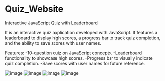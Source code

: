 # Quiz_Website
Interactive JavaScript Quiz with Leaderboard

It is an interactive quiz application developed with JavaScript. It features a leaderboard to display high scores, a progress bar to track quiz completion, and the ability to save scores with user names.

Features:
-10-question quiz on JavaScript concepts.
-Leaderboard functionality to showcase high scores.
-Progress bar to visually indicate quiz completion.
-Save scores with user names for future reference.

![image](https://github.com/nishashetty-1208/Quiz_Website/assets/114347588/29ce47dd-a8f8-419d-9be3-43971a798333)
![image](https://github.com/nishashetty-1208/Quiz_Website/assets/114347588/443c06d4-d327-405d-84c0-30c3c752e515)
![image](https://github.com/nishashetty-1208/Quiz_Website/assets/114347588/081e875a-1bbf-450f-b86b-3aafda6c005b)
![image](https://github.com/nishashetty-1208/Quiz_Website/assets/114347588/226ba8ef-9bb1-43ba-b156-dd408112cbe5)

